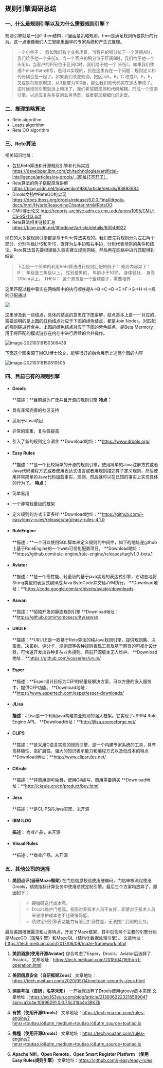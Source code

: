 ## 规则引擎调研总结

### 一、什么是规则引擎以及为什么需要规则引擎？

规则引擎就是一段if-then结构，if里面是策略规则，then是满足规则所要执行的行为。这一点很像我们人工智能里面学的专家系统和产生式推理。

> 一个小例子：
>  假如我们有个业务场景，当客户的积分位于一个区间A时，我们给予他一个头衔a，当一个客户的积分位于区间B时，我们给予他一个头衔b，当客户的积分位于区间C时，我们给予他一个 头衔c。如果我们使用if-else-then来写，是可以实现的，但是这里存在一个问题：规则定义和代码耦合在一起了。如果我们改变规则，把区间A，B，C 改成D，E，F，又或是将规则增加，从3组变为100组，那么我们改代码实在是太麻烦了。这时候规则引擎就派上用场了，我们希望把规则和代码解耦，形成一个规则引擎，以适应复杂多变的业务场景，或者更加精细化的运营。

### 二、推理策略算法

- Rete algorithm
- Leaps algorithm
- Rete OO algorithm

### 三、Rete算法

相关知识地址：

- 包括Rete算法和开源规则引擎和代码实践 https://developer.ibm.com/zh/technologies/artificial-intelligence/articles/os-drools/（网址打不开了）
- Rete算法的例子搭配原理讲解 https://blog.csdn.net/houwenbin1986/article/details/93893684
- Drools文档中ReteOO的实现 https://docs.jboss.org/drools/release/6.0.0.Final/drools-docs/html/HybridReasoningChapter.html#ReteOO
- CMU博士论文 http://reports-archive.adm.cs.cmu.edu/anon/1995/CMU-CS-95-113.pdf
- Rete算法相关链接汇总 https://blog.csdn.net/lthirdonel/article/details/80948922

现在的大多数规则引擎都是基于Rete算法实现的。我们首先将规则分为左右两个部分，分别叫做LHS和RHS，直译为左手边和右手边，分别代表规则的条件和结论。Rete算法首先要根据输入事实建立规则网络，然后再在网络中进行匹配得到结论

> 下面是一个简单的利用Rete算法进行规则匹配的例子：
> 规则内容如下：
> IF：
> 年级是三年级以上，
> 性别是男的，
> 年龄小于10岁，
> 身体健壮，
> 身高170cm以上，
> THEN：
>  这个男孩是一个篮球苗子，需要培养

这里匹配过程中事实在网络图中的执行顺序是A->B->C->D->E->F->G->H->I->规则匹配通过

![](https://gitee.com/YY-oops/blogimage/raw/master/img/Rete%E7%AE%97%E6%B3%95%E4%BE%8B%E5%AD%90.png)

这里涉及到一些结点，具体的结点的意思在下图讲解，结点基本上是一一对应的，需要说明的是上图的红色结点对应于下图的绿色结点，都是Join Nodes，对匹配的规则链进行合并。上图的绿色结点对应于下图的紫色结点，是Beta Mermory，用于将匹配的模式链存在内存中进行后续的合并操作。

![image-20210316150306439](https://gitee.com/YY-oops/blogimage/raw/master/img/image-20210316150306439.png)

下面这个图来源于MCU博士论文，能够很好的融合展示上述两个图的内容

![image-20210316150810505](https://gitee.com/YY-oops/blogimage/raw/master/img/image-20210316150810505.png)

### 四、目前已有的规则引擎

- #### **Drools**
  
  **描述：**目前最为广泛并且开源的规则引擎
  **特点：**

- 具有非常完善的社区支持

- 适用于Java项目

- 非常的笨重，复杂性提高

- 引入了新的规则定义语言
  **Download地址：**https://www.drools.org/

- #### **Easy Rules**
  
  **描述：**是一个比较简单的开源的规则引擎，使用简单的Java注解方式或者Java代码编程方式或者使用表达式语言或者用规则描述算子定义规则，然后使用非常简单的Java代码加载事实，规则，然后就可以在已知的事实上实现具体的行为了。
  **特点：**

- 简单易用

- 一个非常轻量级的框架

- 定义规则的方式丰富多样
  **Download地址：**https://github.com/j-easy/easy-rules/releases/tag/easy-rules-4.1.0

- #### RuleEngine
  
  **描述：**一个可以使用SQL脚本来定义规则的中间件，如下的地址是github上基于RuleEngine的一个web可视化配置项目。
  **Download地址：**https://github.com/rule-engine/rule-engine/releases/tag/v1.0-beta.1

- #### **Aviator**
  
  **描述：**是一个高性能、轻量级的基于java实现的表达式引擎，它动态地将String类型的表达式编译成Java ByteCode并交给JVM执行。
  **Download地址：**https://code.google.com/archive/p/aviator/downloads

- #### **Aswan**
  
  **描述：**陌陌开发的静态规则引擎
  **Download地址：**https://github.com/momosecurity/aswan

- #### **URULE**
  
  **描述：**URULE是一款基于Rete算法的纯Java规则引擎，提供规则集、决策表、决策树、评分卡，规则流等各种规则表现工具及基于网页的可视化设计器，可快速开发出各种复杂业务规则。目前开源版本无人维护。
  **Download地址：**https://github.com/youseries/urule/

- #### Esper
  
  **描述：**Esper设计目标为CEP的轻量级解决方案，可以方便的嵌入服务中，提供CEP功能。
  **Download地址：**https://www.espertech.com/esper/esper-downloads/

- #### **JLisa**
  
  **描述**：JLisa是一个利用java构建商业规则的强大框架。它实现了JSR94 Rule Engine API。
  **Download地址：**http://jlisa.sourceforge.net/

- #### CLIPS
  
  **描述：**是采用C语言实现的规则引擎，是一个构建专家系统的工具，具有高移植性、高扩展性、强大的知识表示能力和编程方式以及低成本的特点
  **Download地址：**http://www.clipsrules.net/

- #### CKrule
  
  **描述：**非商用则可免费，使用C#编写，商用需要购买
  **Download地址：**http://ckrule.cn/cn/product/buy.html

- #### Jess
  
  **描述：**是CLIPS的Java实现，未开源

- #### IBM ILOG
  
  **描述：** 商业产品，未开源

- #### **Visual Rules**
  
  **描述：**商业产品，未开源

### 五、其他公司的选择

1. **美团点评(自研Maze框架)**
   在门店信息校验使用硬编码，门店审核流程使用Drools，绩效指标计算业务中使用绩效定制引擎。最后三个方案均放弃了，原因如下：
   
   > - 硬编码迭代成本高。
   > - Drools维护门槛高。视图对非技术人员不友好，即使对于技术人员来说维护成本也不比硬编码低。
   > - 绩效定制引擎表达能力有限且扩展性差，无法推广到别的业务。

最后美团根据需求和业务特点，开发了Maze框架，其中包含两个主要的引擎分别是MazeGO（策略引擎）和MazeQL（结构化数据处理引擎）。
文章地址：https://tech.meituan.com/2017/06/09/maze-framework.html

1. **美团酒旅(使用开源Aviator)**
   综合考虑了Esper，Drools，Aviator后选择了Aviator。
   文章地址：https://tech.meituan.com/2018/04/19/hb-rt-operation.html

2. **美团信息安全（自研框架Zeus）**
   文章地址：https://tech.meituan.com/2020/05/14/meituan-security-zeus.html

3. **网易考拉（自研，名字未知）**
   一开始就放弃了Drools使用groovy脚本实现
   文章地址：https://sq.163yun.com/blog/article/213006222321659904?spm=a2c4e.10696291.0.0.74c319a4n3RKZk

4. **有赞（使用开源Drools）**
   文章地址：https://tech.youzan.com/rules-engine/?hmsr=toutiao.io&utm_medium=toutiao.io&utm_source=toutiao.io

5. **携程（使用开源Drools）**
   文章地址：https://tech.youzan.com/rules-engine/?hmsr=toutiao.io&utm_medium=toutiao.io&utm_source=toutiao.io

6. **Apache Nifi，Open Remote，Open Smart Register Platform （使用Easy Rules规则引擎）**
   文章地址：https://github.com/j-easy/easy-rules